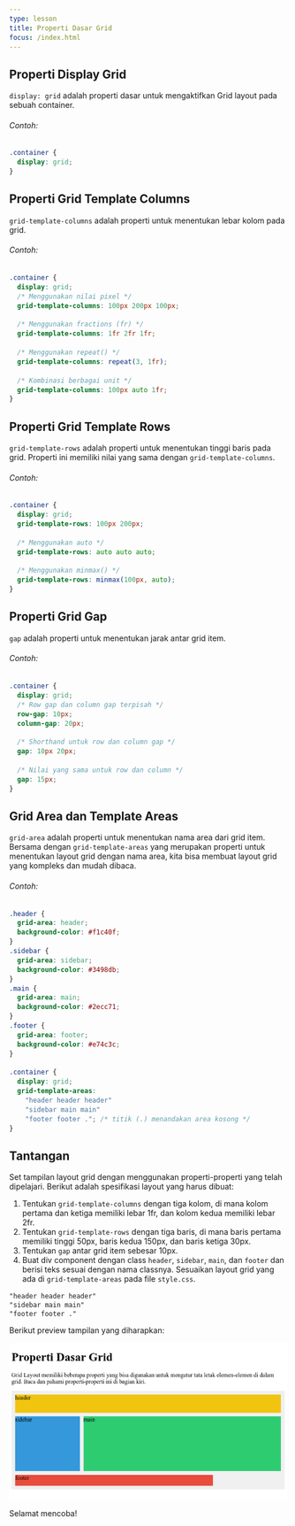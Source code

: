 ```yaml
---
type: lesson
title: Properti Dasar Grid
focus: /index.html
---
```


## Properti Display Grid

`display: grid` adalah properti dasar untuk mengaktifkan Grid layout pada sebuah container.

###### Contoh:

```css
.container {
  display: grid;
}
```

## Properti Grid Template Columns

`grid-template-columns` adalah properti untuk menentukan lebar kolom pada grid.

###### Contoh:

```css
.container {
  display: grid;
  /* Menggunakan nilai pixel */
  grid-template-columns: 100px 200px 100px;

  /* Menggunakan fractions (fr) */
  grid-template-columns: 1fr 2fr 1fr;

  /* Menggunakan repeat() */
  grid-template-columns: repeat(3, 1fr);

  /* Kombinasi berbagai unit */
  grid-template-columns: 100px auto 1fr;
}
```

## Properti Grid Template Rows

`grid-template-rows` adalah properti untuk menentukan tinggi baris pada grid. Properti ini memiliki nilai yang sama dengan `grid-template-columns`.

###### Contoh:

```css
.container {
  display: grid;
  grid-template-rows: 100px 200px;

  /* Menggunakan auto */
  grid-template-rows: auto auto auto;

  /* Menggunakan minmax() */
  grid-template-rows: minmax(100px, auto);
}
```

## Properti Grid Gap

`gap` adalah properti untuk menentukan jarak antar grid item.

###### Contoh:

```css
.container {
  display: grid;
  /* Row gap dan column gap terpisah */
  row-gap: 10px;
  column-gap: 20px;

  /* Shorthand untuk row dan column gap */
  gap: 10px 20px;

  /* Nilai yang sama untuk row dan column */
  gap: 15px;
}
```

## Grid Area dan Template Areas

`grid-area` adalah properti untuk menentukan nama area dari grid item. Bersama dengan `grid-template-areas` yang merupakan properti untuk menentukan layout grid dengan nama area, kita bisa membuat layout grid yang kompleks dan mudah dibaca.

###### Contoh:

```css
.header {
  grid-area: header;
  background-color: #f1c40f;
}
.sidebar {
  grid-area: sidebar;
  background-color: #3498db;
}
.main {
  grid-area: main;
  background-color: #2ecc71;
}
.footer {
  grid-area: footer;
  background-color: #e74c3c;
}

.container {
  display: grid;
  grid-template-areas:
    "header header header"
    "sidebar main main"
    "footer footer ."; /* titik (.) menandakan area kosong */
}
```

## Tantangan

Set tampilan layout grid dengan menggunakan properti-properti yang telah dipelajari. Berikut adalah spesifikasi layout yang harus dibuat:

1. Tentukan `grid-template-columns` dengan tiga kolom, di mana kolom pertama dan ketiga memiliki lebar 1fr, dan kolom kedua memiliki lebar 2fr.
2. Tentukan `grid-template-rows` dengan tiga baris, di mana baris pertama memiliki tinggi 50px, baris kedua 150px, dan baris ketiga 30px.
3. Tentukan `gap` antar grid item sebesar 10px.
4. Buat div component dengan class `header`, `sidebar`, `main`, dan `footer` dan berisi teks sesuai dengan nama classnya. Sesuaikan layout grid yang ada di `grid-template-areas` pada file `style.css`.

```
"header header header"
"sidebar main main"
"footer footer ."
```

Berikut preview tampilan yang diharapkan:

![Preview hasil tantangan](./_assets/preview-hasil-tantangan.png)

Selamat mencoba!
